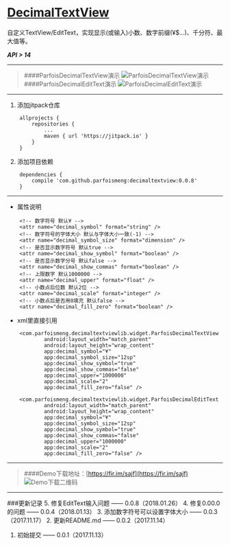 # [DecimalTextView](https://github.com/ParfoisMeng/DecimalTextView)
自定义TextView/EditText，实现显示(或输入)小数、数字前缀(¥$...)、千分符、最大值等。

***API > 14***

----------

> ####ParfoisDecimalTextView演示
![ParfoisDecimalTextView演示](http://img.blog.csdn.net/20171117163714305?watermark/2/text/aHR0cDovL2Jsb2cuY3Nkbi5uZXQveW91c2hpNTIwMDAw/font/5a6L5L2T/fontsize/400/fill/I0JBQkFCMA==/dissolve/70/gravity/SouthEast)
> ####ParfoisDecimalEditText演示
![ParfoisDecimalEditText演示](http://img.blog.csdn.net/20171117172033611?watermark/2/text/aHR0cDovL2Jsb2cuY3Nkbi5uZXQveW91c2hpNTIwMDAw/font/5a6L5L2T/fontsize/400/fill/I0JBQkFCMA==/dissolve/70/gravity/SouthEast)

----------

1. 添加jitpack仓库
```
	allprojects {
		repositories {
			...
			maven { url 'https://jitpack.io' }
		}
	}
```
2. 添加项目依赖
```
	dependencies {
		compile 'com.github.parfoismeng:decimaltextview:0.0.8'
	}
```

----------

- 属性说明
```
	<!-- 数字符号 默认¥ -->
	<attr name="decimal_symbol" format="string" />
	<!-- 数字符号的字体大小 默认与字体大小一致(-1) -->
	<attr name="decimal_symbol_size" format="dimension" />
	<!-- 是否显示数字符号 默认true -->
	<attr name="decimal_show_symbol" format="boolean" />
	<!-- 是否显示数字分号 默认false -->
	<attr name="decimal_show_commas" format="boolean" />
	<!-- 上限数字 默认1000000 -->
	<attr name="decimal_upper" format="float" />
	<!-- 小数点后位数 默认2位 -->
	<attr name="decimal_scale" format="integer" />
	<!-- 小数点后是否用0填充 默认false -->
	<attr name="decimal_fill_zero" format="boolean" />
```
- xml里直接引用
```
	<com.parfoismeng.decimaltextviewlib.widget.ParfoisDecimalTextView
	        android:layout_width="match_parent"
	        android:layout_height="wrap_content"
	        app:decimal_symbol="¥"
	        app:decimal_symbol_size="12sp"
	        app:decimal_show_symbol="true"
	        app:decimal_show_commas="false"
	        app:decimal_upper="1000000"
	        app:decimal_scale="2"
	        app:decimal_fill_zero="false" />

	<com.parfoismeng.decimaltextviewlib.widget.ParfoisDecimalEditText
	        android:layout_width="match_parent"
	        android:layout_height="wrap_content"
	        app:decimal_symbol="¥"
	        app:decimal_symbol_size="12sp"
	        app:decimal_show_symbol="true"
	        app:decimal_show_commas="false"
	        app:decimal_upper="1000000"
	        app:decimal_scale="2"
	        app:decimal_fill_zero="false" />
```
----------

> ####Demo下载地址：[https://fir.im/sajf](https://fir.im/sajf)
![Demo下载二维码](http://img.blog.csdn.net/20171117173428366?watermark/2/text/aHR0cDovL2Jsb2cuY3Nkbi5uZXQveW91c2hpNTIwMDAw/font/5a6L5L2T/fontsize/400/fill/I0JBQkFCMA==/dissolve/70/gravity/SouthEast)

----------

###更新记录
 5.  修复EditText输入问题 —— 0.0.8（2018.01.26）
 4.  修复0.00.0的问题 —— 0.0.4（2018.01.13）
 3.  添加数字符号可以设置字体大小 —— 0.0.3（2017.11.17）
 2.  更新README.md —— 0.0.2（2017.11.14）
 1.  初始提交 —— 0.0.1（2017.11.13）